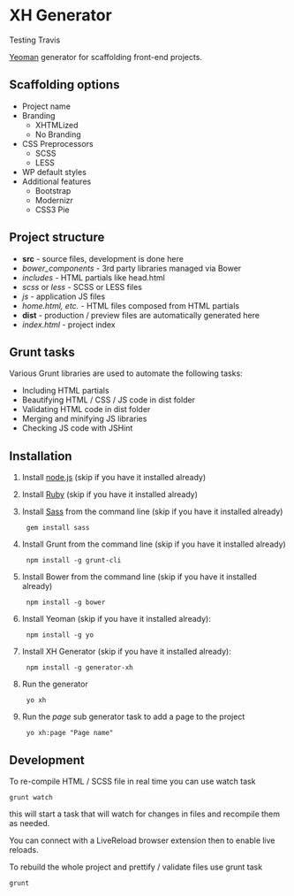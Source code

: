 XH Generator
============

Testing Travis

[Yeoman](http://yeoman.io) generator for scaffolding front-end projects.

## Scaffolding options

* Project name
* Branding
  * XHTMLized
  * No Branding
* CSS Preprocessors
  * SCSS
  * LESS
* WP default styles
* Additional features
  * Bootstrap
  * Modernizr
  * CSS3 Pie

## Project structure

* **src** - source files, development is done here
 * *bower_components* - 3rd party libraries managed via Bower
 * *includes* - HTML partials like head.html
 * *scss* or *less* - SCSS or LESS files
 * *js* - application JS files
 * *home.html, etc.* - HTML files composed from HTML partials
* **dist** - production / preview files are automatically generated here
* *index.html* - project index

## Grunt tasks

Various Grunt libraries are used to automate the following tasks:

* Including HTML partials
* Beautifying HTML / CSS / JS code in dist folder
* Validating HTML code in dist folder
* Merging and minifying JS libraries
* Checking JS code with JSHint

## Installation

1. Install [node.js](http://nodejs.org) (skip if you have it installed already)

2. Install [Ruby](http://www.ruby-lang.org) (skip if you have it installed already)

3. Install [Sass](http://sass-lang.com/install) from the command line (skip if you have it installed already)

        gem install sass

4. Install Grunt from the command line (skip if you have it installed already)

        npm install -g grunt-cli

5. Install Bower from the command line (skip if you have it installed already)

        npm install -g bower

6. Install Yeoman (skip if you have it installed already):

        npm install -g yo

7. Install XH Generator (skip if you have it installed already):

        npm install -g generator-xh

8. Run the generator

        yo xh

9. Run the *page* sub generator task to add a page to the project

        yo xh:page "Page name"

## Development

To re-compile HTML / SCSS file in real time you can use watch task

    grunt watch

this will start a task that will watch for changes in files and recompile them as needed.

You can connect with a LiveReload browser extension then to enable live reloads.

To rebuild the whole project and prettify / validate files use grunt task

    grunt


